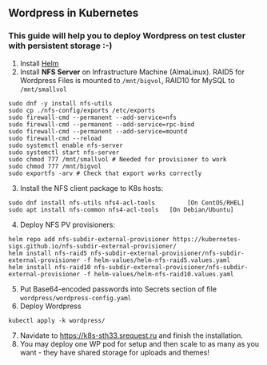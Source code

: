 ## Wordpress in Kubernetes

### This guide will help you to deploy Wordpress on test cluster with persistent storage :-)

1. Install [Helm](https://helm.sh/docs/intro/install/)
2. Install **NFS Server** on Infrastructure Machine (AlmaLinux). RAID5 for Wordpress Files is mounted to `/mnt/bigvol`, RAID10 for MySQL to `/mnt/smallvol`
```shell
sudo dnf -y install nfs-utils
sudo cp ./nfs-config/exports /etc/exports
sudo firewall-cmd --permanent --add-service=nfs
sudo firewall-cmd --permanent --add-service=rpc-bind
sudo firewall-cmd --permanent --add-service=mountd
sudo firewall-cmd --reload
sudo systemctl enable nfs-server
sudo systemctl start nfs-server
sudo chmod 777 /mnt/smallvol # Needed for provisioner to work
sudo chmod 777 /mnt/bigvol
sudo exportfs -arv # Check that export works correctly
```
3. Install the NFS client package to K8s hosts:
```shell
sudo dnf install nfs-utils nfs4-acl-tools         [On CentOS/RHEL]
sudo apt install nfs-common nfs4-acl-tools   [On Debian/Ubuntu]
```
4. Deploy NFS PV provisioners:
```shell
helm repo add nfs-subdir-external-provisioner https://kubernetes-sigs.github.io/nfs-subdir-external-provisioner/
helm install nfs-raid5 nfs-subdir-external-provisioner/nfs-subdir-external-provisioner -f helm-values/helm-nfs-raid5.values.yaml
helm install nfs-raid10 nfs-subdir-external-provisioner/nfs-subdir-external-provisioner -f helm-values/helm-nfs-raid10.values.yaml
```
5. Put Base64-encoded passwords into Secrets section of file `wordpress/wordpress-config.yaml`
6. Deploy Wordpress
```shell
kubectl apply -k wordpress/
```
7. Navidate to https://k8s-sth33.srequest.ru and finish the installation.
8. You may deploy one WP pod for setup and then scale to as many as you want - they have shared storage for uploads and themes!
